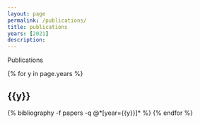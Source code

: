```yaml
---
layout: page
permalink: /publications/
title: publications
years: [2021]
description:
---
```

Publications
<div class="publications">

{% for y in page.years %}
  <h2 class="year">{{y}}</h2>
  {% bibliography -f papers -q @*[year={{y}}]* %}
{% endfor %}

</div>